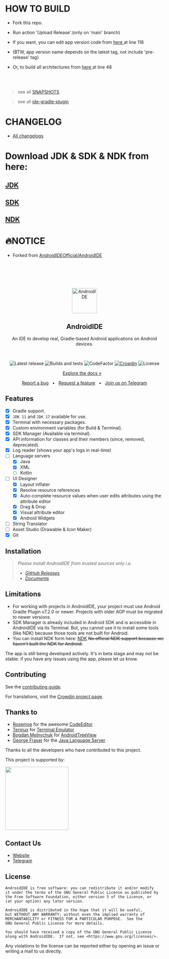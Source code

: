
# HOW TO BUILD

* Fork this repo.

* Run action 'Upload Release'.(only on 'main' branch)

* If you want, you can edit app version code from 
<a href="./composite-builds/build-logic/common/src/main/java/com/itsaky/androidide/build/config/ProjectConfig.kt"> here </a> at line 118

* (BTW, app version name depends on the latest tag, not include 'pre-release' tag)

* Or, to build all architectures from 
<a href="./composite-builds/build-logic/plugins/src/main/java/com/itsaky/androidide/plugins/conf/AndroidModuleConf.kt"> here </a> at line 48


<br> </br>

> see all [SNAPSHOTS](https://s01.oss.sonatype.org/content/repositories/snapshots/com/itsaky/androidide/gradle-plugin/maven-metadata.xml)

<p> </p>

> see all [ide-gradle-plugin](https://repo.maven.apache.org/maven2/com/itsaky/androidide/gradle-plugin/maven-metadata.xml)


<p> </p>

# CHANGELOG

* [All changelogs](https://github.com/kkgit2008/apkxxxAndroidIDE/pulls?q=is%3Apr+is%3Aclosed)


<p> </p>

# Download JDK & SDK & NDK from here:
## [JDK](https://github.com/kkgit2008/apkxxxAndroidIDE/releases/tag/JDK)
## [SDK](https://github.com/kkgit2008/apkxxxAndroidIDE/releases/tag/SDK)
## [NDK](https://github.com/kkgit2008/apkxxxAndroidIDE/releases/tag/NDK)


<p> </p>

# 🔥NOTICE

* Forked from [AndroidIDEOfficial/AndroidIDE](https://github.com/AndroidIDEOfficial/AndroidIDE) 


<br> </br>
<br> </br>







<p align="center">
  <img src="./images/icon.png" alt="AndroidIDE" width="80" height="80"/>
</p>

<h2 align="center"><b>AndroidIDE</b></h2>
<p align="center">
  An IDE to develop real, Gradle-based Android applications on Android devices.
<p><br>

<p align="center">
<!-- Latest release -->
<img src="https://img.shields.io/github/v/release/AndroidIDEOfficial/AndroidIDE?include_prereleases&amp;label=latest%20release" alt="Latest release">
<!-- Build and test -->
<img src="https://github.com/AndroidIDEOfficial/AndroidIDE/actions/workflows/build.yml/badge.svg" alt="Builds and tests">
<!-- CodeFactor -->
<img src="https://www.codefactor.io/repository/github/androidideofficial/androidide/badge/main" alt="CodeFactor">
<!-- Crowdin -->
<a href="https://crowdin.com/project/androidide"><img src="https://badges.crowdin.net/androidide/localized.svg" alt="Crowdin"></a>
<!-- License -->
<img src="https://img.shields.io/badge/License-GPLv3-blue.svg" alt="License"></p>

<p align="center">
  <a href="https://docs.androidide.com/">Explore the docs »</a> &nbsp; &nbsp;
</p>

<p align="center">
  <a href="https://github.com/AndroidIDEOfficial/AndroidIDE/issues/new?labels=bug&template=BUG.yml&title=%5BBug%5D%3A+">Report a bug</a> &nbsp; &#8226; &nbsp;
  <a href="https://github.com/AndroidIDEOfficial/AndroidIDE/issues/new?labels=feature&template=FEATURE.yml&title=%5BFeature%5D%3A+">Request a feature</a> &nbsp; &#8226; &nbsp;
  <a href="https://t.me/androidide_discussions">Join us on Telegram</a>
</p>



## Features

- [x] Gradle support.
- [x] `JDK 11` and `JDK 17` available for use.
- [x] Terminal with necessary packages.
- [x] Custom environment variables (for Build & Terminal).
- [x] SDK Manager (Available via terminal).
- [x] API information for classes and their members (since, removed, deprecated).
- [x] Log reader (shows your app's logs in real-time)
- [ ] Language servers
    - [x] Java
    - [x] XML
    - [ ] Kotlin
- [ ] UI Designer
    - [x] Layout inflater
    - [x] Resolve resource references
    - [x] Auto-complete resource values when user edits attributes using the attribute editor
    - [x] Drag & Drop
    - [x] Visual attribute editor
    - [x] Android Widgets
- [ ] String Translator
- [ ] Asset Studio (Drawable & Icon Maker)
- [x] Git

## Installation

> _Please install AndroidIDE from trusted sources only i.e._
> - [_GitHub Releases_](https://github.com/kkgit2008/apkxxxAndroIDE/releases)
> - [_Documents_](https://androidide.com)



## Limitations

- For working with projects in AndroidIDE, your project must use Android Gradle Plugin v7.2.0 or
  newer. Projects with older AGP must be migrated to newer versions.
- SDK Manager is already included in Android SDK and is accessible in AndroidIDE via its Terminal.
  But, you cannot use it to install some tools (like NDK) because those tools are not built for
  Android.
- You can install NDK form here: [NDK](https://github.com/kkgit2008/apkxxxAndroidIDE/releases/tag/NDK) ~~No official NDK support because we haven't built the NDK for Android.~~

The app is still being developed actively. It's in beta stage and may not be stable. if you have any
issues using the app, please let us know.

## Contributing

See the [contributing guide](./CONTRIBUTING.md).

For translations, visit the [Crowdin project page](https://crowdin.com/project/androidide).

## Thanks to

- [Rosemoe](https://github.com/Rosemoe) for the
  awesome [CodeEditor](https://github.com/Rosemoe/sora-editor)
- [Termux](https://github.com/termux) for [Terminal Emulator](https://github.com/termux/termux-app)
- [Bogdan Melnychuk](https://github.com/bmelnychuk)
  for [AndroidTreeView](https://github.com/bmelnychuk/AndroidTreeView)
- [George Fraser](https://github.com/georgewfraser) for
  the [Java Language Server](https://github.com/georgewfraser/java-language-server)

Thanks to all the developers who have contributed to this project.

<p>This project is supported by:</p>
<p>
  <a href="https://m.do.co/c/54add371d1d7">
    <img src="https://opensource.nyc3.cdn.digitaloceanspaces.com/attribution/assets/SVG/DO_Logo_horizontal_blue.svg" width="201px">
  </a>
</p>

## Contact Us

- [Website](https://m.androidide.com)
- [Telegram](https://t.me/androidide_discussions)

## License

```
AndroidIDE is free software: you can redistribute it and/or modify
it under the terms of the GNU General Public License as published by
the Free Software Foundation, either version 3 of the License, or
(at your option) any later version.

AndroidIDE is distributed in the hope that it will be useful,
but WITHOUT ANY WARRANTY; without even the implied warranty of
MERCHANTABILITY or FITNESS FOR A PARTICULAR PURPOSE.  See the
GNU General Public License for more details.

You should have received a copy of the GNU General Public License
along with AndroidIDE.  If not, see <https://www.gnu.org/licenses/>.
```

Any violations to the license can be reported either by opening an issue or writing a mail to us
directly.

